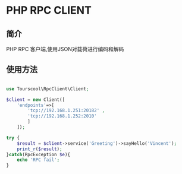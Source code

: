 # PHP RPC CLIENT

## 简介

PHP RPC 客户端,使用JSON对载荷进行编码和解码


## 使用方法

```php

use Tourscool\RpcClient\Client;

$client = new Client([
    'endpoints'=>[
        'tcp://192.168.1.251:20182' ,
        'tcp://192.168.1.252:2010'
        ]
    ]);

try {
    $result = $client->service('Greeting')->sayHello('Vincent');
    print_r($result);
}catch(RpcException $e){
    echo 'RPC fail';
}

```